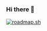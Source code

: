 ### Hi there 👋
[![roadmap.sh](https://api.roadmap.sh/v1-badge/tall/64a02cf5d99c9d6731a59ac1?variant=dark)](https://roadmap.sh)  
<!--
**nguyenthdat/nguyenthdat** is a ✨ _special_ ✨ repository because its `README.md` (this file) appears on your GitHub profile.

Here are some ideas to get you started:

- 🔭 I’m currently working on ...
- 🌱 I’m currently learning ...
- 👯 I’m looking to collaborate on ...
- 🤔 I’m looking for help with ...
- 💬 Ask me about ...
- 📫 How to reach me: ...
- 😄 Pronouns: ...
- ⚡ Fun fact: ...
-->
